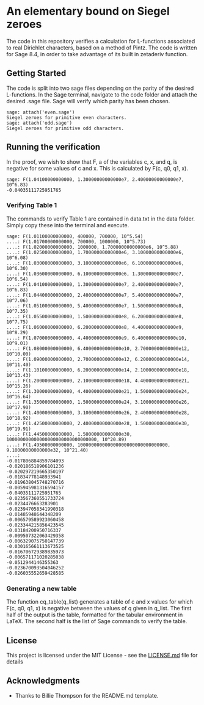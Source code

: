 
# An elementary bound on Siegel zeroes

The code in this repository verifies a calculation for L-functions associated to real Dirichlet characters, based on a method of Pintz. The code is written for Sage 8.4, in order to take advantage of its built in zetaderiv function.

## Getting Started

The code is split into two sage files depending on the parity of the desired L-functions. In the Sage terminal, navigate to the code folder and attach the desired .sage file. Sage will verify which parity has been chosen. 
```
sage: attach('even.sage')
Siegel zeroes for primitive even characters.
sage: attach('odd.sage')
Siegel zeroes for primitive odd characters.
```

## Running the verification

In the proof, we wish to show that F, a of the variables c, x, and q, is negative for some values of c and x. This is calculated by F(c, q0, q1, x).

```
sage: F(1.04100000000000, 1.30000000000000e7, 2.40000000000000e7, 10^6.83)
-0.04035111725951765
```

### Verifying Table 1

The commands to verify Table 1 are contained in data.txt in the data folder. Simply copy these into the terminal and execute.

```
sage: F(1.01100000000000, 400000, 700000, 10^5.54)
....: F(1.01700000000000, 700000, 1000000, 10^5.73)
....: F(1.02000000000000, 1000000, 1.70000000000000e6, 10^5.88)
....: F(1.02500000000000, 1.70000000000000e6, 3.10000000000000e6, 10^6.08)
....: F(1.03000000000000, 3.10000000000000e6, 6.10000000000000e6, 10^6.30)
....: F(1.03600000000000, 6.10000000000000e6, 1.30000000000000e7, 10^6.54)
....: F(1.04100000000000, 1.30000000000000e7, 2.40000000000000e7, 10^6.83)
....: F(1.04400000000000, 2.40000000000000e7, 5.40000000000000e7, 10^7.06)
....: F(1.05100000000000, 5.40000000000000e7, 1.50000000000000e8, 10^7.35)
....: F(1.05500000000000, 1.50000000000000e8, 6.20000000000000e8, 10^7.75)
....: F(1.06000000000000, 6.20000000000000e8, 4.40000000000000e9, 10^8.29)
....: F(1.07000000000000, 4.40000000000000e9, 6.40000000000000e10, 10^9.01)
....: F(1.08000000000000, 6.40000000000000e10, 2.70000000000000e12, 10^10.00)
....: F(1.09000000000000, 2.70000000000000e12, 6.20000000000000e14, 10^11.40)
....: F(1.10100000000000, 6.20000000000000e14, 2.10000000000000e18, 10^13.43)
....: F(1.20000000000000, 2.10000000000000e18, 4.40000000000000e21, 10^15.26)
....: F(1.30000000000000, 4.40000000000000e21, 1.50000000000000e24, 10^16.64)
....: F(1.35000000000000, 1.50000000000000e24, 3.10000000000000e26, 10^17.90)
....: F(1.40000000000000, 3.10000000000000e26, 2.40000000000000e28, 10^18.92)
....: F(1.42500000000000, 2.40000000000000e28, 1.50000000000000e30, 10^19.91)
....: F(1.44500000000000, 1.50000000000000e30, 100000000000000000000000000000000, 10^20.89)
....: F(1.49500000000000, 100000000000000000000000000000000, 9.10000000000000e32, 10^21.40)
....:
-0.017806884859784093
-0.020186518906101236
-0.020297219665350197
-0.01834778148933941
-0.019638045748270716
-0.005945981316594157
-0.04035111725951765
-0.023567360551733724
-0.0234476663283901
-0.023947058341990318
-0.01485948644348209
-0.006579589923060458
-0.023344215856423545
-0.03184200950716337
-0.009507322063429358
-0.006329075750147739
-0.030165661113673525
-0.016706729389835973
-0.006571171020285038
-0.0512944146355363
-0.023670093504046252
-0.026035552659428585
```

### Generating a new table

The function cq_table(q_list) generates a table of c and x values for which F(c, q0, q1, x) is negative between the values of q given in q_list. The first half of the output is the table, formatted for the tabular environment in LaTeX. The second half is the list of Sage commands to verify the table.


## License

This project is licensed under the MIT License - see the [LICENSE.md](LICENSE.md) file for details

## Acknowledgments

* Thanks to Billie Thompson for the README.md template.